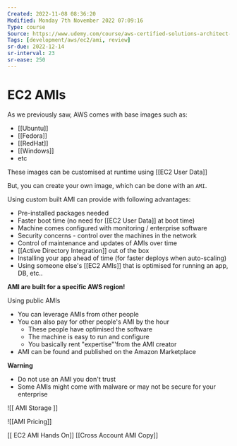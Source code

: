 ```yaml
---
Created: 2022-11-08 08:36:20
Modified: Monday 7th November 2022 07:09:16
Type: course
Source: https://www.udemy.com/course/aws-certified-solutions-architect-associate-saa-c01/?xref=E0Aed11STH4LPUQvCz0GJFABTmM=
Tags: [development/aws/ec2/ami, review]
sr-due: 2022-12-14
sr-interval: 23
sr-ease: 250
---
```


# EC2 AMIs

As we previously saw, AWS comes with base images such as:
- [[Ubuntu]]
- [[Fedora]]
- [[RedHat]]
- [[Windows]]
- etc

These images can be customised at runtime using [[EC2 User Data]]

But, you can create your own image, which can be done with an `AMI`.

Using custom built AMI can provide with following advantages:
- Pre-installed packages needed
- Faster boot time (no need for [[EC2 User Data]] at boot time)
- Machine comes configured with monitoring / enterprise software
- Security concerns - control over the machines in the network
- Control of maintenance and updates of AMIs over time
- [[Active Directory Integration]] out of the box
- Installing your app ahead of time (for faster deploys when auto-scaling)
- Using someone else's [[EC2 AMIs]] that is optimised for running an app, DB, etc..

**AMI are built for a specific AWS region!**

Using public AMIs
- You can leverage AMIs from other people
- You can also pay for other people's AMI by the hour
    - These people have optimised the software
    - The machine is easy to run and configure
    - You basically rent "expertise"'from the AMI creator
- AMI can be found and published on the Amazon Marketplace

**Warning**
- Do not use an AMI you don't trust
- Some AMIs might come with malware or may not be secure for your enterprise

![[ AMI Storage ]]

![[AMI Pricing]]

[[ EC2 AMI Hands On]]
[[Cross Account AMI Copy]]
